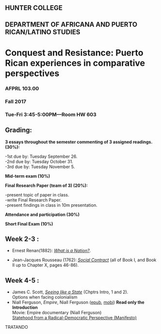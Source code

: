 ## HUNTER COLLEGE
## DEPARTMENT OF AFRICANA AND PUERTO RICAN/LATINO STUDIES
# **Conquest and Resistance: Puerto Rican experiences in comparative perspectives**
### AFPRL 103.00
### Fall 2017
### Tue-Fri 3:45-5:00PM––Room HW 603



## Grading: 

**3 essays throughout the semester commenting of 3 assigned readings. (30%):**  

-1st due by: Tuesday September 26.     
-2nd due by: Tuesday October 31.  
-3rd due by: Tuesday November 5.   

**Mid-term exam (10%)** 

**Final Research Paper (team of 3) (20%):**  

-present topic of paper in class.  
-write Final Research Paper.  
-present findings in class in 10m presentation.  

**Attendance and participation (30%)**

**Short Final Exam (10%)**

## Week 2-3 : ##      
- Ernest Renan(1882): [*What is a Nation?*](https://drive.google.com/open?id=0Bx7dFWXNGLJFUUFBVWk1bEo3SkE). 

- Jean-Jacques Rousseau (1762): [*Social Contract*](https://drive.google.com/open?id=0Bx7dFWXNGLJFc2xIVlh1eWVSb2s) (all of Book I, and Book II up to Chapter X, pages 46-86). 

## Week 4-5 : ##
- James C. Scott, [*Seeing like a State*](https://drive.google.com/open?id=0Bx7dFWXNGLJFVl9UOG9nSHRMNnM) (Chptrs Intro, 1 and 2).  
Options when facing colonialism  
- Niall Ferguson, *Empire*, Niall Ferguson ([epub](https://drive.google.com/file/d/0Bx7dFWXNGLJFenlGWDRqQ3JrRWc/view?usp=sharing), [mobi](https://drive.google.com/file/d/0Bx7dFWXNGLJFODJCT0JxZ0hGUGM/view?usp=sharing)) **Read only the Introduction**   
Movie: Empire documentary (Niall Ferguson)    
[Statehood from a Radical-Democratic Perspective (Manifesto)](https://docs.google.com/document/d/1uwW9i3sWDFwFVInBWyxDFBQ-Hzk5ruGrUQTh1tyhEjg/edit?usp=sharing)


TRATANDO
